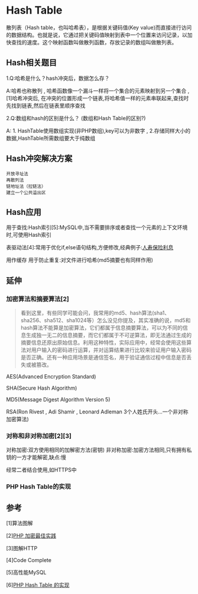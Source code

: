 # Hash Table
散列表（Hash table，也叫哈希表），是根据关键码值(Key value)而直接进行访问的数据结构。也就是说，它通过把关键码值映射到表中一个位置来访问记录，以加快查找的速度。这个映射函数叫做散列函数，存放记录的数组叫做散列表。

## Hash相关题目
1.Q:哈希是什么？hash冲突后，数据怎么存？

A:哈希也称散列 , 哈希函数像一个漏斗一样将一个集合的元素映射到另一个集合 , [1]哈希冲突后, 在冲突的位置形成一个链表,将哈希值一样的元素串联起来,查找时先找到链表,然后在链表里顺序查找


2.Q:数组和hash的区别是什么？ (数组和Hash Table的区别?)

A: 1. HashTable使用数组实现(非PHP数组),key可以为非数字 , 2.存储同样大小的数据,HashTable所需数组要大于纯数组 

## Hash冲突解决方案
    开放寻址法
    再散列法
    链地址法（拉链法）
    建立一个公共溢出区
    

## Hash应用
用于查找:Hash索引[5]:MySQL中,当不需要排序或者查找一个元素的上下文环境时,可使用Hash索引

表驱动法[4]:常用于优化if,else语句结构,方便修改,经典例子:[人寿保险利息](xx)

用作缓存
用于防止重复:对文件进行哈希(md5摘要也有同样作用)



## 延伸
### 加密算法和摘要算法[2]
> 看到这里，有些同学可能会问，我常用的md5、hash算法(sha1、sha256、sha512、sha1024等）怎么没见你提及，其实准确的说，md5和hash算法不能算是加密算法，它们都属于信息摘要算法，可以为不同的信息生成独一无二的信息摘要，而它们都属于不可逆算法，即无法通过生成的摘要信息还原出原始信息。利用这种特性，实际应用中，经常会使用这些算法对用户输入的密码进行运算，并对运算结果进行比较来验证用户输入密码是否正确。还有一种应用场景是通信签名，用于验证通信过程中信息是否丢失或被篡改。

AES(Advanced Encryption Standard)

SHA(Secure Hash Algorithm)

MD5(Message Digest Algorithm Version 5)

RSA(Ron Rivest , Adi Shamir , Leonard Adleman 3个人姓氏开头...一个非对称加密算法)

### 对称和非对称加密[2][3]

对称加密:双方使用相同的加解密方法(密钥)
非对称加密:加密方法相同,只有拥有私钥的一方才能解密,缺点:慢

经常二者结合使用,如HTTPS中

### PHP Hash Table的实现


## 参考
[1]算法图解

[2][PHP 加密最佳实践](https://laravel-china.org/articles/4499/talk-about-encryption-that-thing-php-encryption-best-practice)

[3]图解HTTP

[4]Code Complete

[5]高性能MySQL

[6][PHP Hash Table 的实现](https://www.cnblogs.com/leezhxing/p/4823631.html)
